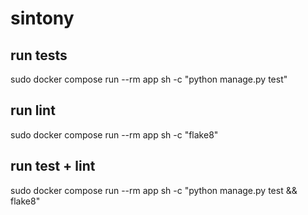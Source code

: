 # sintony


## run tests
sudo docker compose run --rm app sh -c "python manage.py test"

## run lint
sudo docker compose run --rm app sh -c "flake8"

## run test + lint 
sudo docker compose run --rm app sh -c "python manage.py test && flake8"

